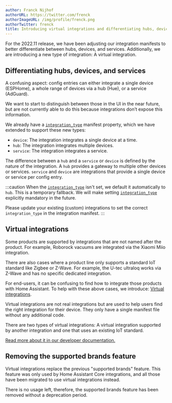 ```yaml
---
author: Franck Nijhof
authorURL: https://twitter.com/frenck
authorImageURL: /img/profile/frenck.png
authorTwitter: frenck
title: Introducing virtual integrations and differentiating hubs, devices, and services, 
---
```


For the 2022.11 release, we have been adjusting our integration manifests
to  better differentiate between hubs, devices, and services. Additionally,
we are introducing a new type of integration: A virtual integration.

## Differentiating hubs, devices, and services

A confusing aspect: config entries can either integrate a single device (ESPHome),
a whole range of devices via a hub (Hue), or a service (AdGuard).

We want to start to distinguish between those in the UI in the near future,
but are not currently able to do this because integrations don’t expose this
information.

We already have a [`integration_type`](/docs/creating_integration_manifest#integration-type)
manifest property, which we have extended to support these new types:

- `device`: The integration integrates a single device at a time.
- `hub`: The integration integrates multiple devices.
- `service`: The integration integrates a service.

The difference between a `hub` and a `service` or `device` is defined by the
nature of the integration. A `hub` provides a gateway to multiple other 
devices or services. `service` and `device` are integrations that provide
a single device or service per config entry.

:::caution
When the [`integration_type`](/docs/creating_integration_manifest#integration-type)
isn't set, we default it automatically to `hub`. This is a temporary fallback.
We will make setting [`integration_type`](/docs/creating_integration_manifest#integration-type)
explicitly mandatory in the future.

Please update your existing (custom) integrations to set the correct `integration_type`
in the integration manifest.
:::

## Virtual integrations

Some products are supported by integrations that are not named after the product.
For example, Roborock vacuums are integrated via the Xiaomi Miio integration.

There are also cases where a product line only supports a standard IoT standard
like Zigbee or Z-Wave. For example, the U-tec ultraloq works via Z-Wave and
has no specific dedicated integration.

For end-users, it can be confusing to find how to integrate those products
with Home Assistant. To help with these above cases, we introduce:
[Virtual integrations](/docs/creating_integration_manifest#virtual-integration).

Virtual integrations are not real integrations but are used to help users
find the right integration for their device. They only have a single manifest
file without any additional code.

There are two types of virtual integrations: A virtual integration supported
by another integration and one that uses an existing IoT standard.

[Read more about it in our developer documentation.](/docs/creating_integration_manifest#virtual-integration)

## Removing the supported brands feature

Virtual integrations replace the previous "supported brands" feature. This
feature was only used by Home Assistant Core integrations, and all those have
been migrated to use virtual integrations instead.

There is no usage left, therefore, the supported brands feature has been
removed without a deprecation period.
